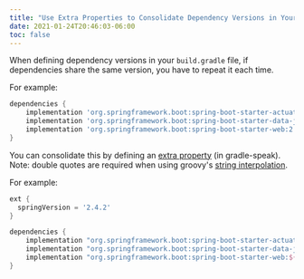 ```yaml
---
title: "Use Extra Properties to Consolidate Dependency Versions in Your build.gradle File"
date: 2021-01-24T20:46:03-06:00
toc: false
---
```


When defining dependency versions in your `build.gradle` file, if dependencies share the same version, you have to repeat it each time. 

<!--more-->

For example:

```groovy
dependencies {
	implementation 'org.springframework.boot:spring-boot-starter-actuator:2.4.2'
	implementation 'org.springframework.boot:spring-boot-starter-data-jpa:2.4.2'
	implementation 'org.springframework.boot:spring-boot-starter-web:2.4.2'
}
```

You can consolidate this by defining an [extra property](https://docs.gradle.org/current/userguide/writing_build_scripts.html#sec:extra_properties) (in gradle-speak). Note: double quotes are required when using groovy's [string interpolation](https://docs.groovy-lang.org/latest/html/documentation/#_string_interpolation).

For example:

```groovy
ext {
  springVersion = '2.4.2'
}

dependencies {
	implementation "org.springframework.boot:spring-boot-starter-actuator:${springVersion}"
	implementation "org.springframework.boot:spring-boot-starter-data-jpa:${springVersion}"
	implementation "org.springframework.boot:spring-boot-starter-web:${springVersion}"
}
```
